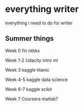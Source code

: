 # everything writer

everything i need to do for writer

## Summer things

Week 0 fin ntbks

Week 1-2 Udacity intro ml

Week 3 kaggle titanic

Week 4-5 kaggle data science

Week 6-7 kaggle scikit

Week 7 Coursera matlab?
